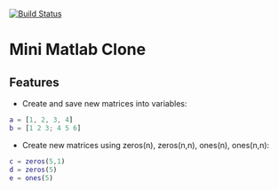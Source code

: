 [![Build Status](https://travis-ci.org/bernard-kanyolo/bc-8-mini-matlab-clone.svg?branch=master)](https://travis-ci.org/bernard-kanyolo/bc-8-mini-matlab-clone)
# Mini Matlab Clone

## Features

* Create and save new matrices into variables:
```MATLAB
a = [1, 2, 3, 4]
b = [1 2 3; 4 5 6]
```

* Create new matrices using zeros(n), zeros(n,n), ones(n), ones(n,n):
```MATLAB
c = zeros(5,1)
d = zeros(5)
e = ones(5)
```
